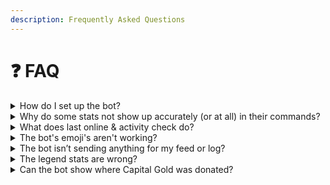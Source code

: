 ```yaml
---
description: Frequently Asked Questions
---
```


# ❓ FAQ

<details>

<summary>How do I set up the bot?</summary>

You can set up the bot easily by following those steps : [quick-start.md](quick-start.md "mention")

</details>

<details>

<summary>Why do some stats not show up accurately (or at all) in their commands?</summary>

ClashKing can only get this info if the clan is tracked, which can be done by linking a clan to a  server with `/addclan`. This is because this info is not given by the API and it's not feasible or possible to track millions of clans arbitrarily (for more detailed things at least).

</details>

<details>

<summary>What does last online &#x26; activity check do?</summary>

check for changes in the following to detect when a player was last online:

* name change
* attack win
* raid attack
* clan capital donation
* war attack
* cc donation
* war star gain
* war preference change
* obstacle removed
* builder base trophy change
* gold pass points earned
* clan games points earned
* gold, elixir, or DE looted

Each tracking period (approx 3 mins) that one of these is found, +1 is added to activity score

</details>

<details>

<summary>The bot's emoji's aren't working?</summary>

The server _@/everyone_ role has to have the “use external emojis” permission.

</details>

<details>

<summary>The bot isn’t sending anything for my feed or log?</summary>

* Use `/setup list` and confirm it is (still) set up
* Give it some time, up to 10 minutes after an event has happened in game - due to looping and api cache times (especially on the first time a clan has been set up)
* Check your channel/bot permissions, especially if you did not give ClashKing admin. _If you did not give the bot admin privileges, we do not provide support to fix your permissions._

</details>

<details>

<summary>The legend stats are wrong?</summary>

Well it depends - It helps to understand deeper how this bot works. As mentioned above, there can be errors because the api doesn’t directly give legends stats. \
\
This bot works by checking player's trophies non-stop. If the trophies go up, it’s an attack. If they go down, it’s a defense. Sounds good, except, the api doesn’t update _immediately_ - it can take up to 5 minutes. In those few minutes, the trophies (how we’re checking hits/defenses) could change in a few ways that can trip up the bot. \
\
1\. Two attacks in a short time frame - in this case you will see stats like +68. That’s 2 hits, and it’s 100% accurate for all intents & purposes. \
2\. Two defenses happen at same time, same as above but something like -68. \
3\. Where we can get some inaccuracy, a defense & attack happen at same time. You may get something like +4, if a +30 attack and -26 defense happen at same time. \
\
Always- the net gain/loss for the day will be accurate.

</details>

<details>

<summary>Can the bot show where Capital Gold was donated?</summary>

No, the API does not provide this information for ClashKing to be able to share

</details>

